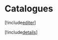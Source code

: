 # Catalogues

[!include[editer](catalogues.editer.autogen.md)]

[!include[details](catalogues.details.autogen.md)]



